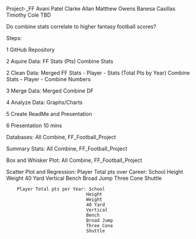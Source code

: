 Project-_FF
Avani Patel Clarke Allan Matthew Owens Banesa Casillas Timothy Cole TBD

Do combine stats correlate to higher fantasy football scores?

Steps:

1 GitHub Repository

2 Aquire Data: FF Stats (Pts) Combine Stats

2 Clean Data: Merged FF Stats - Player - Stats (Total Pts by Year) Combine Stats - Player - Combine Numbers

3 Merge Data: Merged Combine DF

4 Analyze Data: Graphs/Charts

5 Create ReadMe and Presentation

6 Presentation 10 mins


Databases: All Combine, FF_Football_Project

Summary Stats: All Combine, FF_Football_Project

Box and Whisker Plot: All Combine, FF_Football_Project

Scatter Plot and Regression:
       Player Total pts over Career: School
                                  Height
                                  Weight
                                  40 Yard
                                  Vertical
                                  Bench
                                  Broad Jump
                                  Three Cone
                                  Shuttle

        Player Total pts per Year: School
                                  Height
                                  Weight
                                  40 Yard
                                  Vertical
                                  Bench
                                  Broad Jump
                                  Three Cone
                                  Shuttle                                
                                
